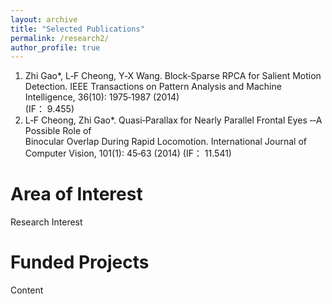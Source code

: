 ```yaml
---
layout: archive
title: "Selected Publications"
permalink: /research2/
author_profile: true
---
```


1. Zhi Gao*,	L‐F	Cheong,	Y‐X	Wang.	 	Block‐Sparse	 RPCA	for	Salient	Motion	Detection.	IEEE
Transactions on Pattern Analysis and Machine Intelligence, 36(10):	1975‐1987	(2014)	
(IF： 9.455)	
2.	L‐F	Cheong,	Zhi Gao*.	Quasi‐Parallax	for	Nearly	Parallel	Frontal	Eyes	‐‐A	Possible	Role	of	
Binocular	 Overlap	 During	 Rapid	 Locomotion.	International Journal of Computer Vision,
101(1):	45‐63	(2014)	(IF： 11.541)	


# Area of Interest
Research Interest

# Funded Projects
Content

